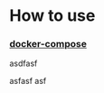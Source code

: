 # How to use


### [docker-compose](https://docs.docker.com/compose/install/#install-compose)


asdfasf


asfasf
asf